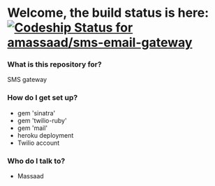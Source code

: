 # Welcome, the build status is here: [ ![Codeship Status for amassaad/sms-email-gateway](https://codeship.com/projects/25553ed0-7821-0132-7947-1640b3fda4e3/status?branch=master)](https://codeship.com/projects/55632)  #

### What is this repository for? ###

SMS gateway

### How do I get set up? ###

* gem 'sinatra'
* gem 'twilio-ruby'
* gem 'mail'
* heroku deployment
* Twilio account

### Who do I talk to? ###

* Massaad
 